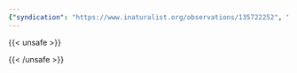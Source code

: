```yaml
---
{"syndication": "https://www.inaturalist.org/observations/135722252", "date": "2022-09-17T18:48:21-04:00", "taxon": {"name": "Thuja occidentalis", "common_name": "northern whitecedar"}, "quality_grade": "needs_id", "identifications_most_agree": false, "species_guess": "northern whitecedar", "identifications_most_disagree": false, "captive": false, "project_ids": [], "community_taxon_id": null, "geojson": {"type": "Point", "coordinates": [-73.7803283333, 43.0376241667]}, "owners_identification_from_vision": true, "identifications_count": 0, "obscured": false, "num_identification_agreements": 0, "num_identification_disagreements": 0, "place_guess": "Malta, NY, USA", "photos": [{"id": 231527765, "license_code": "cc-by-nc", "original_dimensions": {"width": 1536, "height": 2048}, "url": "https://inaturalist-open-data.s3.amazonaws.com/photos/231527765/square.jpeg", "attribution": "(c) Brandon Rozek, all rights reserved", "flags": []}]}
---
```

{{< unsafe >}}

{{< /unsafe >}}
